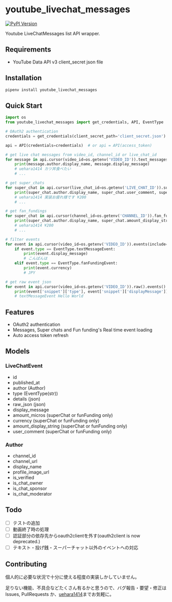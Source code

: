 # youtube_livechat_messages
[![PyPI Version](https://img.shields.io/pypi/v/youtube_livechat_messages.svg)](https://pypi.python.org/pypi/youtube_livechat_messages)

Youtube LiveChatMessages list API wrapper.

## Requirements
- YouTube Data API v3 client_secret json file

## Installation
```sh
pipenv install youtube_livechat_messages
```

## Quick Start
```python
import os
from youtube_livechat_messages import get_credentials, API, EventType

# OAuth2 authentication
credentials = get_credentials(client_secret_path='client_secret.json')

api = API(credentials=credentials)  # or api = API(access_token)

# get live chat messages from video_id, channel_id or live_chat_id
for message in api.cursor(video_id=os.getenv('VIDEO_ID')).text_messages():
    print(message.author.display_name, message.display_message)
    # uehara1414 カツ丼食べたい
    # ...

# get super_chats
for super_chat in api.cursor(live_chat_id=os.getenv('LIVE_CHAT_ID')).super_chats():
    print(super_chat.author.display_name, super_chat.user_comment, super_chat.amount_display_string)
    # uehara1414 実装お疲れ様です ¥200
    # ...

# get fan_fundings
for super_chat in api.cursor(channel_id=os.getenv('CHANNEL_ID')).fan_fundings():
    print(super_chat.author.display_name, super_chat.amount_display_string)
    # uehara1414 ¥200
    # ...

# filter events
for event in api.cursor(video_id=os.getenv('VIDEO_ID')).events(include=[EventType.textMessageEvent, EventType.fanFundingEvent]):
    if event.type == EventType.textMessageEvent:
        print(event.display_message)
        # こんばんは
    elif event.type == EventType.fanFundingEvent:
        print(event.currency)
        # JPY

# get raw event json
for event in api.cursor(video_id=os.getenv('VIDEO_ID')).raw().events():
    print(event['snippet']['type'], event['snippet']['displayMessage'])
    # textMessageEvent Hello World
```

## Features
- OAuth2 authentication
- Messages, Super chats and Fun funding's Real time event loading
- Auto access token refresh

## Models
### LiveChatEvent
- id
- published_at
- author (Author)
- type (EventType(str))
- details (json)
- raw_json (json)
- display_message
- amount_micros (superChat or funFunding only)
- currency (superChat or funFunding only)
- amount_display_string (superChat or funFunding only)
- user_comment (superChat or funFunding only)

### Author
- channel_id
- channel_url
- display_name
- profile_image_url
- is_verified
- is_chat_owner
- is_chat_sponsor
- is_chat_moderator

## Todo
- [ ] テストの追加
- [ ] 動画終了時の処理
- [ ] 認証部分の依存先からoauth2clientを外す(oauth2client is now deprecated.)
- [ ] テキスト・投げ銭・スーパーチャット以外のイベントへの対応

## Contributing
個人的に必要な状況で十分に使える程度の実装しかしていません。

足りない機能、不具合などたくさん有るかと思うので、バグ報告・要望・修正はIssues, PullRequests か、[uehara1414](https://twitter.com/uehara1414/)までお気軽に。
